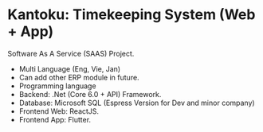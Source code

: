 # Kantoku: Timekeeping System (Web + App)

Software As A Service (SAAS) Project.

- Multi Language (Eng, Vie, Jan)
- Can add other ERP module in future.
- Programming language
- Backend: .Net (Core 6.0 + API) Framework.
- Database: Microsoft SQL (Espress Version for Dev and minor company)
- Frontend Web: ReactJS.
- Frontend App: Flutter.

